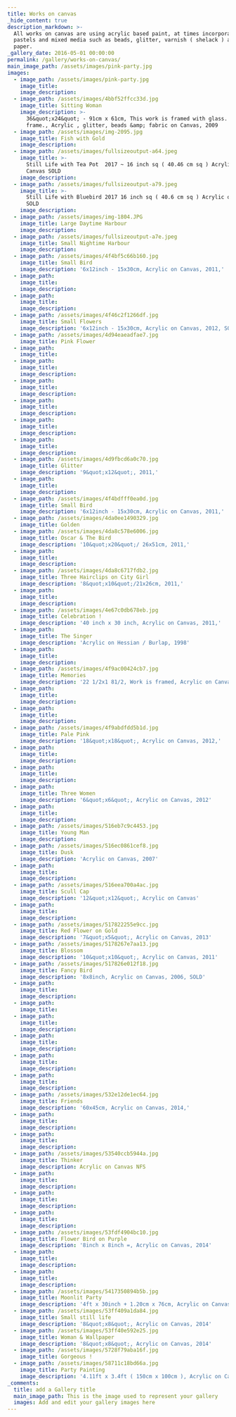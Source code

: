 ```yaml
---
title: Works on canvas
_hide_content: true
description_markdown: >-
  All works on canvas are using acrylic based paint, at times incorporating
  pastels and mixed media such as beads, glitter, varnish ( shelack ) and tissue
  paper.
_gallery_date: 2016-05-01 00:00:00
permalink: /gallery/works-on-canvas/
main_image_path: /assets/images/pink-party.jpg
images:
  - image_path: /assets/images/pink-party.jpg
    image_title:
    image_description:
  - image_path: /assets/images/4bbf52ffcc33d.jpg
    image_title: Sitting Woman
    image_description: >-
      36&quot;x24&quot; - 91cm x 61cm, This work is framed with glass. White
      frame., Acrylic , glitter, beads &amp; fabric on Canvas, 2009
  - image_path: /assets/images/img-2095.jpg
    image_title: Fish with Gold
    image_description:
  - image_path: /assets/images/fullsizeoutput-a64.jpeg
    image_title: >-
      Still Life with Tea Pot  2017 ~ 16 inch sq ( 40.46 cm sq ) Acrylic on
      Canvas SOLD
    image_description:
  - image_path: /assets/images/fullsizeoutput-a79.jpeg
    image_title: >-
      Still Life with Bluebird 2017 16 inch sq ( 40.6 cm sq ) Acrylic on Canvas
      SOLD
    image_description:
  - image_path: /assets/images/img-1804.JPG
    image_title: Large Daytime Harbour
    image_description:
  - image_path: /assets/images/fullsizeoutput-a7e.jpeg
    image_title: Small Nightime Harbour
    image_description:
  - image_path: /assets/images/4f4bf5c66b160.jpg
    image_title: Small Bird
    image_description: '6x12inch - 15x30cm, Acrylic on Canvas, 2011,'
  - image_path:
    image_title:
    image_description:
  - image_path:
    image_title:
    image_description:
  - image_path: /assets/images/4f46c2f1266df.jpg
    image_title: Small Flowers
    image_description: '6x12inch - 15x30cm, Acrylic on Canvas, 2012, SOLD'
  - image_path: /assets/images/4d94eaeadfae7.jpg
    image_title: Pink Flower
  - image_path:
    image_title:
  - image_path:
    image_title:
    image_description:
  - image_path:
    image_title:
    image_description:
  - image_path:
    image_title:
    image_description:
  - image_path:
    image_title:
    image_description:
  - image_path:
    image_title:
    image_description:
  - image_path: /assets/images/4d9fbcd6a0c70.jpg
    image_title: Glitter
    image_description: '9&quot;x12&quot;, 2011,'
  - image_path:
    image_title:
    image_description:
  - image_path: /assets/images/4f4bdfff0ea0d.jpg
    image_title: Small Bird
    image_description: '6x12inch - 15x30cm, Acrylic on Canvas, 2011,'
  - image_path: /assets/images/4da0ee1490329.jpg
    image_title: Golden
  - image_path: /assets/images/4da8c578e6006.jpg
    image_title: Oscar & The Bird
    image_description: '10&quot;x20&quot;/ 26x51cm, 2011,'
  - image_path:
    image_title:
    image_description:
  - image_path: /assets/images/4da8c6717fdb2.jpg
    image_title: Three Hairclips on City Girl
    image_description: '8&quot;x10&quot;/21x26cm, 2011,'
  - image_path:
    image_title:
    image_description:
  - image_path: /assets/images/4e67c0db678eb.jpg
    image_title: Celebration !
    image_description: '40 inch x 30 inch, Acrylic on Canvas, 2011,'
  - image_path:
    image_title: The Singer
    image_description: 'Acrylic on Hessian / Burlap, 1998'
  - image_path:
    image_title:
    image_description:
  - image_path: /assets/images/4f9ac00424cb7.jpg
    image_title: Memories
    image_description: '22 1/2x1 81/2, Work is framed, Acrylic on Canvas, 2005,'
  - image_path:
    image_title:
    image_description:
  - image_path:
    image_title:
    image_description:
  - image_path: /assets/images/4f9abdfdd5b1d.jpg
    image_title: Pale Pink
    image_description: '18&quot;x18&quot;, Acrylic on Canvas, 2012,'
  - image_path:
    image_title:
    image_description:
  - image_path:
    image_title:
    image_description:
  - image_path:
    image_title: Three Women
    image_description: '6&quot;x6&quot;, Acrylic on Canvas, 2012'
  - image_path:
    image_title:
    image_description:
  - image_path: /assets/images/516eb7c9c4453.jpg
    image_title: Young Man
    image_description:
  - image_path: /assets/images/516ec0861cef8.jpg
    image_title: Dusk
    image_description: 'Acrylic on Canvas, 2007'
  - image_path:
    image_title:
    image_description:
  - image_path: /assets/images/516eea700a4ac.jpg
    image_title: Scull Cap
    image_description: '12&quot;x12&quot;, Acrylic on Canvas'
  - image_path:
    image_title:
    image_description:
  - image_path: /assets/images/517822255e9cc.jpg
    image_title: Red Flower on Gold
    image_description: '7&quot;x5&quot;, Acrylic on Canvas, 2013'
  - image_path: /assets/images/5178267e7aa13.jpg
    image_title: Blossom
    image_description: '10&quot;x10&quot;, Acrylic on Canvas, 2011'
  - image_path: /assets/images/517826e012f18.jpg
    image_title: Fancy Bird
    image_description: '8x8inch, Acrylic on Canvas, 2006, SOLD'
  - image_path:
    image_title:
    image_description:
  - image_path:
    image_title:
  - image_path:
    image_title:
    image_description:
  - image_path:
    image_title:
    image_description:
  - image_path:
    image_title:
    image_description:
  - image_path:
    image_title:
    image_description:
  - image_path: /assets/images/532e12de1ec64.jpg
    image_title: Friends
    image_description: '60x45cm, Acrylic on Canvas, 2014,'
  - image_path:
    image_title:
    image_description:
  - image_path:
    image_title:
    image_description:
  - image_path: /assets/images/53540ccb5944a.jpg
    image_title: Thinker
    image_description: Acrylic on Canvas NFS
  - image_path:
    image_title:
    image_description:
  - image_path:
    image_title:
    image_description:
  - image_path:
    image_title:
    image_description:
  - image_path: /assets/images/53fdf4904bc10.jpg
    image_title: Flower Bird on Purple
    image_description: '8inch x 8inch =, Acrylic on Canvas, 2014'
  - image_path:
    image_title:
    image_description:
  - image_path:
    image_title:
    image_description:
  - image_path: /assets/images/5417350894b5b.jpg
    image_title: Moonlit Party
    image_description: '4ft x 30inch + 1.20cm x 76cm, Acrylic on Canvas, 2014'
  - image_path: /assets/images/53ff409a1da84.jpg
    image_title: Small still life
    image_description: '8&quot;x8&quot;, Acrylic on Canvas, 2014'
  - image_path: /assets/images/53ff40e592e25.jpg
    image_title: Woman & Wallpaper
    image_description: '8&quot;x8&quot;, Acrylic on Canvas, 2014'
  - image_path: /assets/images/5728f79aba16f.jpg
    image_title: Gorgeous !
  - image_path: /assets/images/58711c18bd66a.jpg
    image_title: Party Painting
    image_description: '4.11ft x 3.4ft ( 150cm x 100cm ), Acrylic on Canvas, 2016,'
_comments:
  title: add a Gallery title
  main_image_path: This is the image used to represent your gallery
  images: Add and edit your gallery images here
---
```


